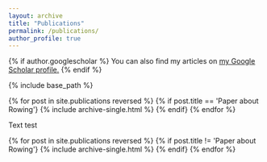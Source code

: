```yaml
---
layout: archive
title: "Publications"
permalink: /publications/
author_profile: true
---
```


{% if author.googlescholar %}
  You can also find my articles on <u><a href="{{author.googlescholar}}">my Google Scholar profile</a>.</u>
{% endif %}

{% include base_path %}

{% for post in site.publications reversed %}
	{% if post.title == 'Paper about Rowing'}
  {% include archive-single.html %}
	{% endif}
{% endfor %}

<p> Text test </p>

{% for post in site.publications reversed %}
	{% if post.title != 'Paper about Rowing'}
  {% include archive-single.html %}
	{% endif}
{% endfor %}